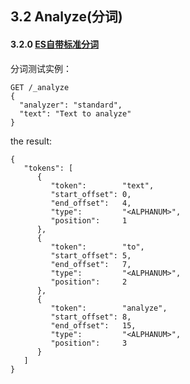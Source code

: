 
## 3.2 Analyze(分词)

#### 3.2.0 [ES自带标准分词](https://www.elastic.co/guide/en/elasticsearch/guide/current/analysis-intro.html)

 分词测试实例：
```
GET /_analyze
{
  "analyzer": "standard",
  "text": "Text to analyze"
}
```
the result:
```
{
   "tokens": [
      {
         "token":        "text",
         "start_offset": 0,
         "end_offset":   4,
         "type":         "<ALPHANUM>",
         "position":     1
      },
      {
         "token":        "to",
         "start_offset": 5,
         "end_offset":   7,
         "type":         "<ALPHANUM>",
         "position":     2
      },
      {
         "token":        "analyze",
         "start_offset": 8,
         "end_offset":   15,
         "type":         "<ALPHANUM>",
         "position":     3
      }
   ]
}
```
